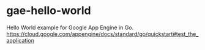 # gae-hello-world
Hello World example for Google App Engine in Go.
https://cloud.google.com/appengine/docs/standard/go/quickstart#test_the_application
